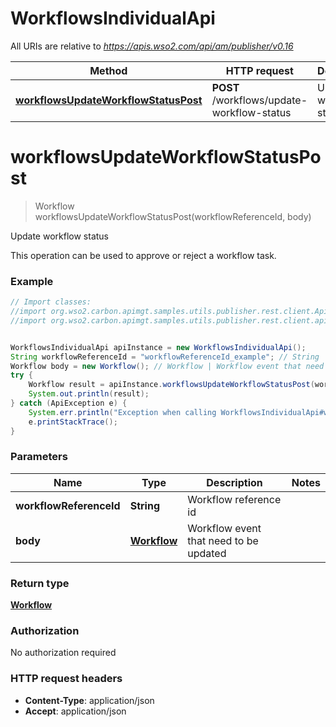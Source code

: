 # WorkflowsIndividualApi

All URIs are relative to *https://apis.wso2.com/api/am/publisher/v0.16*

Method | HTTP request | Description
------------- | ------------- | -------------
[**workflowsUpdateWorkflowStatusPost**](WorkflowsIndividualApi.md#workflowsUpdateWorkflowStatusPost) | **POST** /workflows/update-workflow-status | Update workflow status


<a name="workflowsUpdateWorkflowStatusPost"></a>
# **workflowsUpdateWorkflowStatusPost**
> Workflow workflowsUpdateWorkflowStatusPost(workflowReferenceId, body)

Update workflow status

This operation can be used to approve or reject a workflow task. 

### Example
```java
// Import classes:
//import org.wso2.carbon.apimgt.samples.utils.publisher.rest.client.ApiException;
//import org.wso2.carbon.apimgt.samples.utils.publisher.rest.client.api.WorkflowsIndividualApi;


WorkflowsIndividualApi apiInstance = new WorkflowsIndividualApi();
String workflowReferenceId = "workflowReferenceId_example"; // String | Workflow reference id 
Workflow body = new Workflow(); // Workflow | Workflow event that need to be updated 
try {
    Workflow result = apiInstance.workflowsUpdateWorkflowStatusPost(workflowReferenceId, body);
    System.out.println(result);
} catch (ApiException e) {
    System.err.println("Exception when calling WorkflowsIndividualApi#workflowsUpdateWorkflowStatusPost");
    e.printStackTrace();
}
```

### Parameters

Name | Type | Description  | Notes
------------- | ------------- | ------------- | -------------
 **workflowReferenceId** | **String**| Workflow reference id  |
 **body** | [**Workflow**](Workflow.md)| Workflow event that need to be updated  |

### Return type

[**Workflow**](Workflow.md)

### Authorization

No authorization required

### HTTP request headers

 - **Content-Type**: application/json
 - **Accept**: application/json


